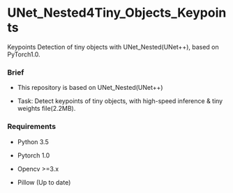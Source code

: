 # UNet_Nested4Tiny_Objects_Keypoints
Keypoints Detection of tiny objects with UNet_Nested(UNet++), based on PyTorch1.0.

### Brief

- This repository is based on UNet_Nested(UNet++)

- Task: Detect keypoints of tiny objects, with high-speed inference & tiny weights file(2.2MB).

### Requirements

- Python 3.5

- Pytorch 1.0

- Opencv >=3.x

- Pillow (Up to date)

  